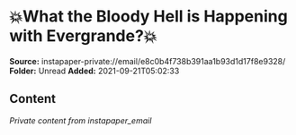 # 💥What the Bloody Hell is Happening with Evergrande?💥

**Source:** instapaper-private://email/e8c0b4f738b391aa1b93d1d17f8e9328/
**Folder:** Unread
**Added:** 2021-09-21T05:02:33




## Content
*Private content from instapaper_email*
